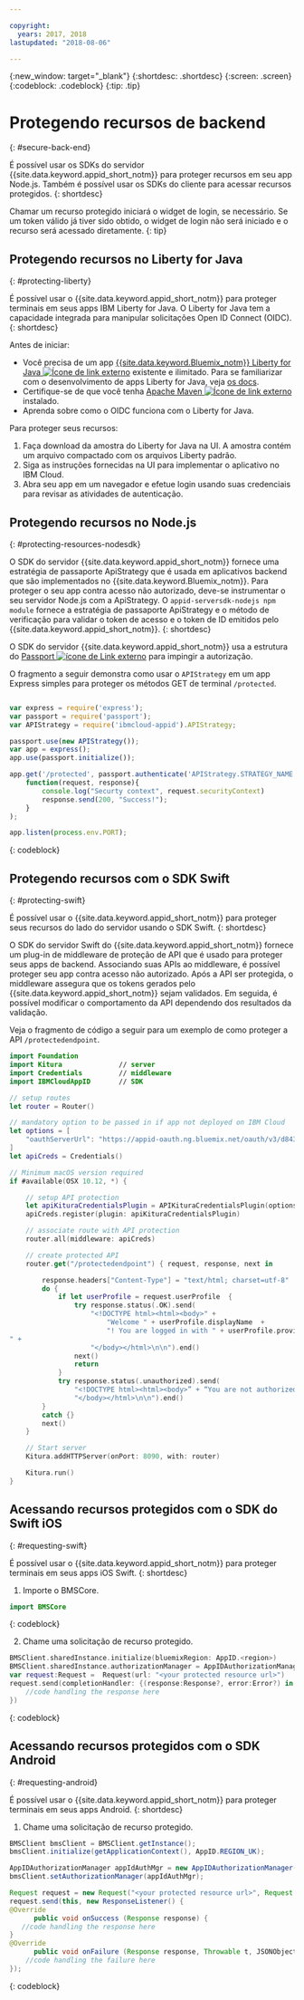 ```yaml
---

copyright:
  years: 2017, 2018
lastupdated: "2018-08-06"

---
```


{:new_window: target="_blank"}
{:shortdesc: .shortdesc}
{:screen: .screen}
{:codeblock: .codeblock}
{:tip: .tip}


# Protegendo recursos de backend
{: #secure-back-end}

É possível usar os SDKs do servidor {{site.data.keyword.appid_short_notm}} para proteger recursos em seu app Node.js. Também é possível usar os SDKs do cliente para acessar recursos protegidos.
{: shortdesc}

Chamar um recurso protegido iniciará o widget de login, se necessário. Se um token válido já tiver sido obtido, o widget de login não será iniciado e o recurso será acessado diretamente.
{: tip}

## Protegendo recursos no Liberty for Java
{: #protecting-liberty}

É possível usar o {{site.data.keyword.appid_short_notm}} para proteger terminais em
seus apps IBM Liberty for Java. O Liberty for Java tem a capacidade integrada para manipular solicitações Open ID Connect (OIDC).
{: shortdesc}



Antes de iniciar:
* Você precisa de um app <a href="https://console.bluemix.net/catalog/starters/liberty-for-java" target="_blank">{{site.data.keyword.Bluemix_notm}} Liberty for Java <img src="../../icons/launch-glyph.svg" alt="Ícone de link externo"></a> existente e ilimitado. Para se familiarizar com o desenvolvimento de
apps Liberty for Java, veja [os docs](/docs/runtimes/liberty/index.html).
* Certifique-se de que você tenha <a href="https://maven.apache.org/download.cgi" target="_blank">Apache Maven <img src="../../icons/launch-glyph.svg" alt="Ícone de link externo"></a> instalado.
* Aprenda sobre como o OIDC funciona com o Liberty for Java.



Para proteger seus recursos:

1. Faça download da amostra do Liberty for Java na UI. A amostra contém um arquivo compactado com os arquivos Liberty padrão.
2. Siga as instruções fornecidas na UI para implementar o aplicativo no IBM Cloud.
3. Abra seu app em um navegador e efetue login usando suas credenciais para revisar as atividades de autenticação.

## Protegendo recursos no Node.js
{: #protecting-resources-nodesdk}

O SDK do servidor {{site.data.keyword.appid_short_notm}} fornece uma estratégia de passaporte ApiStrategy que é usada em aplicativos backend que são implementados no {{site.data.keyword.Bluemix_notm}}. Para proteger o seu app contra acesso não autorizado, deve-se instrumentar o seu servidor Node.js com a
ApiStrategy. O `appid-serversdk-nodejs npm module` fornece a estratégia de passaporte ApiStrategy e o método de verificação para validar o token de
acesso e o token de ID emitidos pelo {{site.data.keyword.appid_short_notm}}.
{: shortdesc}

O SDK do servidor {{site.data.keyword.appid_short_notm}} usa a estrutura do <a href="http://passportjs.org/" target="_blank">Passport
<img src="../../icons/launch-glyph.svg" alt="ícone de Link externo"></a> para impingir a autorização.

O fragmento a seguir demonstra como usar o `APIStrategy` em um app Express simples para proteger os métodos GET de terminal `/protected`.
  ```JavaScript

  var express = require('express');
  var passport = require('passport');
  var APIStrategy = require('ibmcloud-appid').APIStrategy;

  passport.use(new APIStrategy());
  var app = express();
  app.use(passport.initialize());

  app.get('/protected', passport.authenticate('APIStrategy.STRATEGY_NAME', {session: false }),
      function(request, response){
          console.log("Securty context", request.securityContext)    
          response.send(200, "Success!");
      }
  );

  app.listen(process.env.PORT);
  ```
  {: codeblock}


## Protegendo recursos com o SDK Swift
{: #protecting-swift}

É possível usar o {{site.data.keyword.appid_short_notm}} para proteger seus recursos do lado do servidor usando o SDK Swift.
{: shortdesc}

O SDK do servidor Swift do {{site.data.keyword.appid_short_notm}} fornece um plug-in de middleware de proteção de API que é usado para proteger seus apps de backend. Associando suas APIs ao middleware, é possível proteger seu app contra acesso não autorizado. Após a API ser protegida, o middleware assegura que os tokens gerados pelo {{site.data.keyword.appid_short_notm}} sejam validados. Em seguida, é possível modificar o comportamento da API dependendo dos resultados da validação.

Veja o fragmento de código a seguir para um exemplo de como proteger a API `/protectedendpoint`.

```Swift
import Foundation
import Kitura              // server
import Credentials         // middleware
import IBMCloudAppID       // SDK

// setup routes
let router = Router()

// mandatory option to be passed in if app not deployed on IBM Cloud
let options = [
    "oauthServerUrl": "https://appid-oauth.ng.bluemix.net/oauth/v3/d8438de6-c325-4956-ad34-abd49194affd",
]
let apiCreds = Credentials()

// Minimum macOS version required
if #available(OSX 10.12, *) {

    // setup API protection
    let apiKituraCredentialsPlugin = APIKituraCredentialsPlugin(options: options)
    apiCreds.register(plugin: apiKituraCredentialsPlugin)

    // associate route with API protection
    router.all(middleware: apiCreds)

    // create protected API
    router.get("/protectedendpoint") { request, response, next in

        response.headers["Content-Type"] = "text/html; charset=utf-8"
        do {
            if let userProfile = request.userProfile  {
                try response.status(.OK).send(
                    "<!DOCTYPE html><html><body>" +
                        "Welcome " + userProfile.displayName  +
                        "! You are logged in with " + userProfile.provider + ".
" +
                    "</body></html>\n\n").end()
                next()
                return
            }
            try response.status(.unauthorized).send(
                "<!DOCTYPE html><html><body>” + “You are not authorized!" +
                "</body></html>\n\n").end()
        }
        catch {}
        next()
    }

    // Start server
    Kitura.addHTTPServer(onPort: 8090, with: router)

    Kitura.run()  
}
```


## Acessando recursos protegidos com o SDK do Swift iOS
{: #requesting-swift}

É possível usar o {{site.data.keyword.appid_short_notm}} para proteger terminais em seus apps iOS Swift.
{: shortdesc}

1. Importe o BMSCore.
  ```swift
  import BMSCore
  ```
  {: codeblock}

2. Chame uma solicitação de recurso protegido.
  ```swift
  BMSClient.sharedInstance.initialize(bluemixRegion: AppID.<region>)
  BMSClient.sharedInstance.authorizationManager = AppIDAuthorizationManager(appid:AppID.sharedInstance)
  var request:Request =  Request(url: "<your protected resource url>")
  request.send(completionHandler: {(response:Response?, error:Error?) in
      //code handling the response here
  })
  ```
  {: codeblock}


## Acessando recursos protegidos com o SDK Android
{: #requesting-android}

É possível usar o {{site.data.keyword.appid_short_notm}} para proteger terminais em seus apps Android.
{: shortdesc}

1. Chame uma solicitação de recurso protegido.
  ```java
  BMSClient bmsClient = BMSClient.getInstance();
  bmsClient.initialize(getApplicationContext(), AppID.REGION_UK);

  AppIDAuthorizationManager appIdAuthMgr = new AppIDAuthorizationManager(AppID.getInstance())
  bmsClient.setAuthorizationManager(appIdAuthMgr);

  Request request = new Request("<your protected resource url>", Request.GET);
  request.send(this, new ResponseListener() {
  @Override
		public void onSuccess (Response response) {
     //code handling the response here
  }
  @Override
		public void onFailure (Response response, Throwable t, JSONObject extendedInfo) {
      //code handling the failure here
  });
  ```
  {: codeblock}
